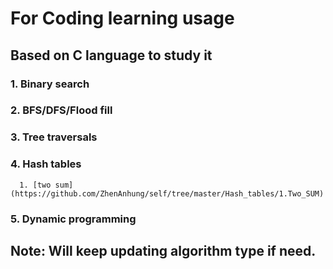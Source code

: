 # For Coding learning usage

## Based on C language to study it
### 1. Binary search
### 2. BFS/DFS/Flood fill
### 3. Tree traversals
### 4. Hash tables
      1. [two sum](https://github.com/ZhenAnhung/self/tree/master/Hash_tables/1.Two_SUM)
### 5. Dynamic programming




## Note: Will keep updating algorithm type if need.

